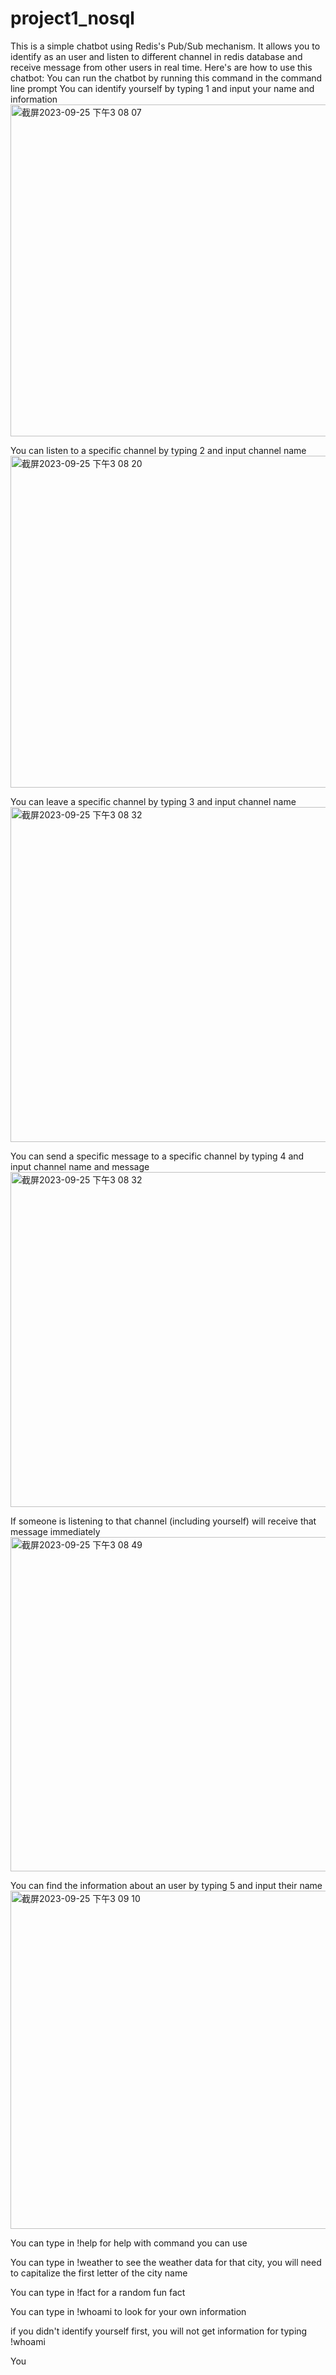 # project1_nosql
This is a simple chatbot using Redis's Pub/Sub mechanism.
It allows you to identify as an user and listen to different channel in redis database and receive message from other users in real time.
Here's are how to use this chatbot:
You can run the chatbot by running this command in the command line prompt
You can identify yourself by typing 1 and input your name and information
<img width="531" alt="截屏2023-09-25 下午3 08 07" src="https://github.com/Racso777/project1_nosql/assets/111296013/ebc2803d-90f3-4d9d-8e53-de6bf12eb2b3">

You can listen to a specific channel by typing 2 and input channel name
<img width="531" alt="截屏2023-09-25 下午3 08 20" src="https://github.com/Racso777/project1_nosql/assets/111296013/6ffae710-766d-4c35-a171-7c71044f3c5a">

You can leave a specific channel by typing 3 and input channel name
<img width="536" alt="截屏2023-09-25 下午3 08 32" src="https://github.com/Racso777/project1_nosql/assets/111296013/85ac80a1-ba5e-400a-8a81-f822c1b0e10c">

You can send a specific message to a specific channel by typing 4 and input channel name and message
<img width="536" alt="截屏2023-09-25 下午3 08 32" src="https://github.com/Racso777/project1_nosql/assets/111296013/58bd25b4-b272-4e78-bb44-85a69106ad34">

If someone is listening to that channel (including yourself) will receive that message immediately 
<img width="535" alt="截屏2023-09-25 下午3 08 49" src="https://github.com/Racso777/project1_nosql/assets/111296013/8c7a9770-be61-4a0e-aeb5-5ab0bd0cc14d">

You can find the information about an user by typing 5 and input their name
<img width="541" alt="截屏2023-09-25 下午3 09 10" src="https://github.com/Racso777/project1_nosql/assets/111296013/cc7b830a-0a11-4bbf-ba59-16b3ab0be6bd">

You can type in !help for help with command you can use

You can type in !weather <city> to see the weather data for that city, you will need to capitalize the first letter of the city name

You can type in !fact for a random fun fact

You can type in !whoami to look for your own information

if you didn't identify yourself first, you will not get information for typing !whoami

You
